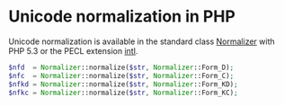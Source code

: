 # Unicode normalization in PHP

Unicode normalization is available in the standard class
[Normalizer](http://us1.php.net/manual/en/class.normalizer.php)
with PHP 5.3 or the PECL extension [intl](http://pecl.php.net/package/intl).

```php
$nfd  = Normalizer::normalize($str, Normalizer::Form_D);
$nfc  = Normalizer::normalize($str, Normalizer::Form_C);
$nfkd = Normalizer::normalize($str, Normalizer::Form_KD);
$nfkc = Normalizer::normalize($str, Normalizer::Form_KC);
```
